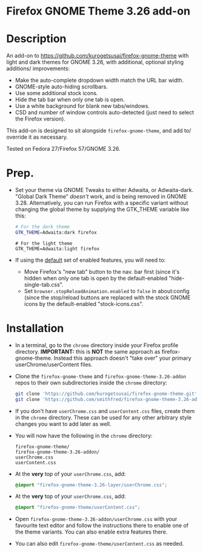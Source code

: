 Firefox GNOME Theme 3.26 add-on
===============================


Description
===========

An add-on to <https://github.com/kurogetsusai/firefox-gnome-theme> with light
and dark themes for GNOME 3.26, with additional, optional styling additions/
improvements:

* Make the auto-complete dropdown width match the URL bar width.
* GNOME-style auto-hiding scrollbars.
* Use some additional stock icons.
* Hide the tab bar when only one tab is open.
* Use a white background for blank new tabs/windows.
* CSD and number of window controls auto-detected (just need to select the
  Firefox version).

This add-on is designed to sit alongside `firefox-gnome-theme`, and add to/
override it as necessary.

Tested on Fedora 27/Firefox 57/GNOME 3.26.


Prep.
=====

* Set your theme via GNOME Tweaks to either Adwaita, or Adwaita-dark. "Global
  Dark Theme" *doesn't* work, and is being removed in GNOME 3.28. Alternatively,
  you can run Firefox with a specific variant without changing the global theme
  by supplying the GTK_THEME variable like this:

  ```sh
  # For the dark theme
  GTK_THEME=Adwaita:dark firefox
  ```

  ```
  # For the light theme
  GTK_THEME=Adwaita:light firefox
  ```

* If using the <u>default</u> set of enabled features, you will need to:
  * Move Firefox's "new tab" button to the nav. bar first (since it's hidden
    when only one tab is open by the default-enabled "hide-single-tab.css".
  * Set `browser.stopReloadAnimation.enabled` to `false` in about:config (since
    the stop/reload buttons are replaced with the stock GNOME icons by the
    default-enabled "stock-icons.css".


Installation
============

* In a terminal, go to the `chrome` directory inside your Firefox profile
  directory. **IMPORTANT:** this is **NOT** the same approach
  as firefox-gnome-theme. Instead this approach doesn't "take over" your primary
  userChrome/userContent files.
* Clone the `firefox-gnome-theme` and `firefox-gnome-theme-3.26-addon` repos to
  their own subdirectories inside the `chrome` directory:

  ```sh
  git clone 'https://github.com/kurogetsusai/firefox-gnome-theme.git'
  git clone 'https://github.com/smithfred/firefox-gnome-theme-3.26-addon.git'
  ```

* If you don't have `userChrome.css` and  `userContent.css` files, create them
  in the `chrome` directory. These can be used for any other arbitrary style
  changes you want to add later as well.

* You will now have the following in the `chrome` directory:

  ```
  firefox-gnome-theme/
  firefox-gnome-theme-3.26-addon/
  userChrome.css
  userContent.css
  ```

* At the **very** top of your `userChrome.css`, add:

  ```css
  @import "firefox-gnome-theme-3.26-layer/userChrome.css";
  ```

* At the **very** top of your `userChrome.css`, add:

  ```css
  @import "firefox-gnome-theme/userContent.css";
  ```

* Open `firefox-gnome-theme-3.26-addon/userChrome.css` with your favourite text
  editor and follow the instructions there to enable one of the theme variants.
  You can also enable extra features there.

* You can also edit `firefox-gnome-theme/userContent.css` as needed.
